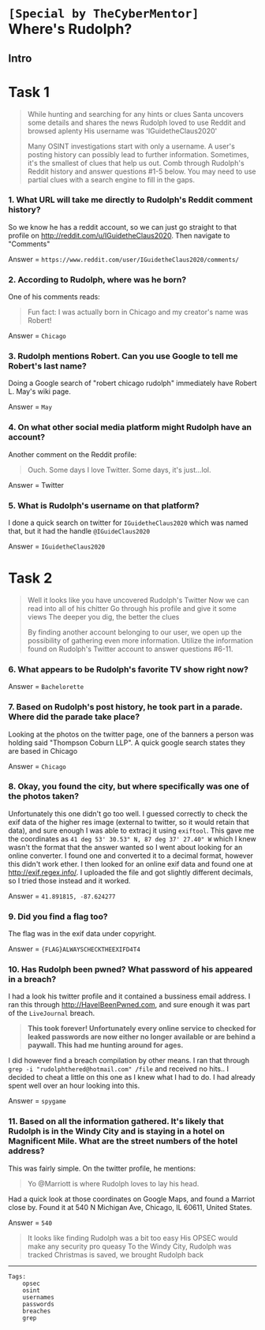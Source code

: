 # `[Special by TheCyberMentor]` Where's Rudolph?
## Intro

# Task 1

>While hunting and searching for any hints or clues
>Santa uncovers some details and shares the news
>Rudolph loved to use Reddit and browsed aplenty
>His username was 'IGuidetheClaus2020'
>
>Many OSINT investigations start with only a username. A user's posting history can possibly lead to further information. Sometimes, it's the smallest of clues that help us out. Comb through Rudolph's Reddit history and answer questions #1-5 below. You may need to use partial clues with a search engine to fill in the gaps.

### 1. What URL will take me directly to Rudolph's Reddit comment history?

So we know he has a reddit account, so we can just go straight to that profile on http://reddit.com/u/IGuidetheClaus2020. Then navigate to "Comments"

Answer = `https://www.reddit.com/user/IGuidetheClaus2020/comments/`

### 2. According to Rudolph, where was he born?

One of his comments reads:
>Fun fact: I was actually born in Chicago and my creator's name was Robert!

Answer = `Chicago`

### 3. Rudolph mentions Robert.  Can you use Google to tell me Robert's last name?

Doing a Google search of "robert chicago rudolph" immediately have Robert L. May's wiki page.

Answer = `May`

### 4. On what other social media platform might Rudolph have an account?

Another comment on the Reddit profile:
>Ouch. Some days I love Twitter. Some days, it's just...lol.

Answer = Twitter

### 5. What is Rudolph's username on that platform?

I done a quick search on twitter for `IGuidetheClaus2020` which was named that, but it had the handle `@IGuideClaus2020`

Answer = `IGuidetheClaus2020`

# Task 2

>Well it looks like you have uncovered Rudolph's Twitter
>Now we can read into all of his chitter
>Go through his profile and give it some views
>The deeper you dig, the better the clues
>
>By finding another account belonging to our user, we open up the possibility of gathering even more information. Utilize the information found on Rudolph's Twitter account to answer questions #6-11.

### 6. What appears to be Rudolph's favorite TV show right now?

Answer = `Bachelorette`

### 7. Based on Rudolph's post history, he took part in a parade.  Where did the parade take place?

Looking at the photos on the twitter page, one of the banners a person was holding said "Thompson Coburn LLP". A quick google search states they are based in Chicago

Answer = `Chicago`

### 8. Okay, you found the city, but where specifically was one of the photos taken?

Unfortunately this one didn't go too well. I guessed correctly to check the exif data of the higher res image (external to twitter, so it would retain that data), and sure enough I was able to extracj it using `exiftool`. This gave me the coordinates as `41 deg 53' 30.53" N, 87 deg 37' 27.40" W` which I knew wasn't the format that the answer wanted so I went about looking for an online converter. I found one and converted it to a decimal format, however this didn't work ether. I then looked for an online exif data and found one at http://exif.regex.info/. I uploaded the file and got slightly different decimals, so I tried those instead and it worked.

Answer = `41.891815, -87.624277`

### 9. Did you find a flag too?

The flag was in the exif data under copyright.

Answer = `{FLAG}ALWAYSCHECKTHEEXIFD4T4`

### 10. Has Rudolph been pwned? What password of his appeared in a breach?

I had a look his twitter profile and it contained a bussiness email address. I ran this through http://HaveIBeenPwned.com, and sure enough it was part of the `LiveJournal` breach. 

>**This took forever! Unfortunately every online service to checked for leaked passwords are now either no longer available or are behind a paywall. This had me hunting around for ages.**

I did however find a breach compilation by other means. I ran that through `grep -i "rudolphthered@hotmail.com" /file` and received no hits.. I decided to cheat a little on this one as I knew what I had to do. I had already spent well over an hour looking into this.

Answer = `spygame`

### 11. Based on all the information gathered.  It's likely that Rudolph is in the Windy City and is staying in a hotel on Magnificent Mile.  What are the street numbers of the hotel address?

This was fairly simple. On the twitter profile, he mentions:

>Yo @Marriott is where Rudolph loves to lay his head.

Had a quick look at those coordinates on Google Maps, and found a Marriot close by. Found it at 540 N Michigan Ave, Chicago, IL 60611, United States.

Answer = `540`

>It looks like finding Rudolph was a bit too easy
>His OPSEC would make any security pro queasy
>To the Windy City, Rudolph was tracked
>Christmas is saved, we brought Rudolph back
---
```
Tags:
    opsec
    osint
    usernames
    passwords
    breaches
    grep
```